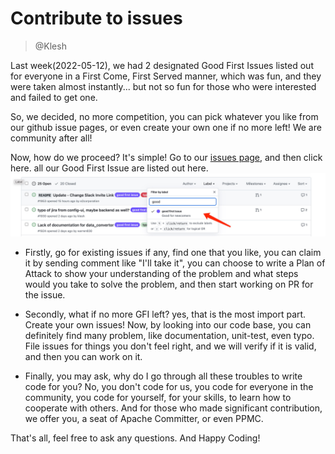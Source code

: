 # Contribute to issues
> @Klesh

Last week(2022-05-12), we had 2 designated Good First Issues listed out for everyone
in a First Come, First Served manner, which was fun, and they were taken almost instantly...
but not so fun for those who were interested and failed to get one.

So, we decided, no more competition, you can pick whatever 
you like from our github issue pages, or even create your own one if no more left! 
We are community after all!

Now, how do we proceed? It's simple! Go to our [issues page](https://github.com/apache/incubator-devlake/issues?q=is%3Aopen+is%3Aissue+label%3A%22good+first+issue%22), and then click here. all our Good First Issue are listed out here.
![good first issue](../../img/community/screenshots/issue_page_screenshot.png)

- Firstly, go for existing issues if any, find one that you like, 
you can claim it by sending comment like "I'll take it", 
you can choose to write a Plan of Attack to show your understanding of the problem and 
what steps would you take to solve the problem, and then start working on PR for the issue. 

- Secondly, what if no more GFI left? yes, that is the most import part. 
Create your own issues! Now, by looking into our code base, 
you can definitely find many problem, like documentation, unit-test, even typo. 
File issues for things you don't feel right, and we will verify if it is valid,
and then you can work on it. 

- Finally, you may ask, why do I go through all these troubles to write code for you? 
No, you don't code for us, you code for everyone in the community, you code for yourself, 
for your skills, to learn how to cooperate with others. And for those who made significant contribution,  
we offer you, a seat of Apache Committer, or even PPMC.

That's all, feel free to ask any questions. And Happy Coding!
